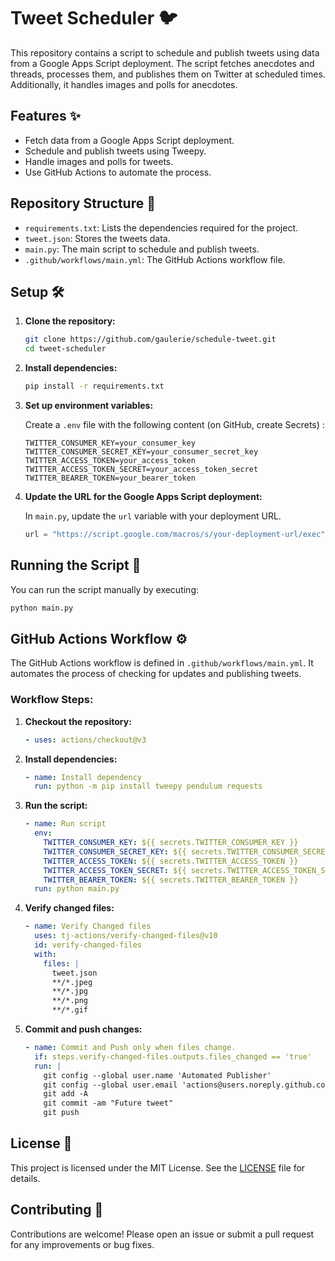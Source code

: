
# Tweet Scheduler 🐦

This repository contains a script to schedule and publish tweets using data from a Google Apps Script deployment. The script fetches anecdotes and threads, processes them, and publishes them on Twitter at scheduled times. Additionally, it handles images and polls for anecdotes.

## Features ✨

- Fetch data from a Google Apps Script deployment.
- Schedule and publish tweets using Tweepy.
- Handle images and polls for tweets.
- Use GitHub Actions to automate the process.

## Repository Structure 📂

- `requirements.txt`: Lists the dependencies required for the project.
- `tweet.json`: Stores the tweets data.
- `main.py`: The main script to schedule and publish tweets.
- `.github/workflows/main.yml`: The GitHub Actions workflow file.

## Setup 🛠️

1. **Clone the repository:**

    ```bash
    git clone https://github.com/gaulerie/schedule-tweet.git
    cd tweet-scheduler
    ```

2. **Install dependencies:**

    ```bash
    pip install -r requirements.txt
    ```

3. **Set up environment variables:**

    Create a `.env` file with the following content (on GitHub, create Secrets) :

    ```env
    TWITTER_CONSUMER_KEY=your_consumer_key
    TWITTER_CONSUMER_SECRET_KEY=your_consumer_secret_key
    TWITTER_ACCESS_TOKEN=your_access_token
    TWITTER_ACCESS_TOKEN_SECRET=your_access_token_secret
    TWITTER_BEARER_TOKEN=your_bearer_token
    ```

4. **Update the URL for the Google Apps Script deployment:**

    In `main.py`, update the `url` variable with your deployment URL.

    ```python
    url = "https://script.google.com/macros/s/your-deployment-url/exec"
    ```

## Running the Script 🚀

You can run the script manually by executing:

```bash
python main.py
```

## GitHub Actions Workflow ⚙️

The GitHub Actions workflow is defined in `.github/workflows/main.yml`. It automates the process of checking for updates and publishing tweets.

### Workflow Steps:

1. **Checkout the repository:**

    ```yaml
    - uses: actions/checkout@v3
    ```

2. **Install dependencies:**

    ```yaml
    - name: Install dependency
      run: python -m pip install tweepy pendulum requests
    ```

3. **Run the script:**

    ```yaml
    - name: Run script
      env:
        TWITTER_CONSUMER_KEY: ${{ secrets.TWITTER_CONSUMER_KEY }}
        TWITTER_CONSUMER_SECRET_KEY: ${{ secrets.TWITTER_CONSUMER_SECRET_KEY }}
        TWITTER_ACCESS_TOKEN: ${{ secrets.TWITTER_ACCESS_TOKEN }}
        TWITTER_ACCESS_TOKEN_SECRET: ${{ secrets.TWITTER_ACCESS_TOKEN_SECRET }}
        TWITTER_BEARER_TOKEN: ${{ secrets.TWITTER_BEARER_TOKEN }}
      run: python main.py
    ```

4. **Verify changed files:**

    ```yaml
    - name: Verify Changed files
      uses: tj-actions/verify-changed-files@v10
      id: verify-changed-files
      with:
        files: |
          tweet.json
          **/*.jpeg
          **/*.jpg
          **/*.png
          **/*.gif
    ```

5. **Commit and push changes:**

    ```yaml
    - name: Commit and Push only when files change.
      if: steps.verify-changed-files.outputs.files_changed == 'true'
      run: |
        git config --global user.name 'Automated Publisher'
        git config --global user.email 'actions@users.noreply.github.com'
        git add -A
        git commit -am "Future tweet"
        git push
    ```

## License 📄

This project is licensed under the MIT License. See the [LICENSE](LICENSE) file for details.

## Contributing 🤝

Contributions are welcome! Please open an issue or submit a pull request for any improvements or bug fixes.

